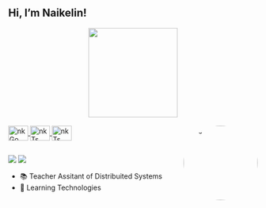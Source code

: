 ## Hi, I’m Naikelin!

<div align="center">
  <a href="https://github.com/naikelin">
  <img height="180em" src="https://github-readme-stats.vercel.app/api?username=naikelin&show_icons=true&theme=dracula&include_all_commits=true&count_private=true"/>
  <!--<img height="180em" src="https://github-readme-stats.vercel.app/api/top-langs/?username=naikelin&layout=compact&langs_count=4&theme=dracula"/><!-->
</div>
  <div style="display: inline_block"><br>
  <img align="center" alt="nkGo" height="30" width="40" src="https://cdn.jsdelivr.net/gh/devicons/devicon/icons/go/go-original.svg">
  <img align="center" alt="nkTs" height="30" width="40" src="https://cdn.jsdelivr.net/gh/devicons/devicon/icons/javascript/javascript-plain.svg">
  <img align="center" alt="nkTs" height="30" width="40" src="https://cdn.jsdelivr.net/gh/devicons/devicon/icons/python/python-plain.svg">
  <img align="right" alt="pic" height="150" style="border-radius:50%;" src="https://cdn.discordapp.com/attachments/947724414198353961/1022889095598461060/frieren.jpg">
</div>
  
  ##
 
<div> 
  <a href="https://instagram.com/naikelin" target="_blank"><img src="https://img.shields.io/badge/-Instagram-%23E4405F?style=for-the-badge&logo=instagram&logoColor=white" target="_blank"></a>
  <a href="https://www.linkedin.com/in/naikelin" target="_blank"><img src="https://img.shields.io/badge/-LinkedIn-%230077B5?style=for-the-badge&logo=linkedin&logoColor=white" target="_blank"></a> 
 
</div>


- 📚 Teacher Assitant of Distribuited Systems
- 🔭 Learning Technologies
